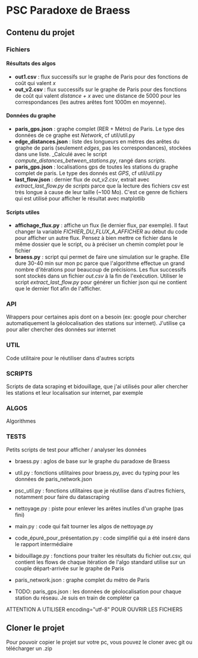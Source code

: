 # PSC Paradoxe de Braess

## Contenu du projet

### Fichiers

#### Résultats des algos
* **out1.csv** : flux successifs sur le graphe de Paris pour des fonctions de coût qui valent _x_
* **out_v2.csv** : flux successifs sur le graphe de Paris pour des fonctions de coût qui valent _distance + x_ avec une distance de 5000 pour les correspondances (les autres arêtes font 1000m en moyenne).

#### Données du graphe
* **paris_gps.json** : graphe complet (RER + Métro) de Paris. Le type des données de ce graphe est _Network_, cf util/util.py
* **edge_distances.json** : liste des longueurs en mètres des arêtes du graphe de paris (seulement _edges_, pas les correspondances), stockées dans une liste. _Calculé avec le script *compute_distances_between_stations.py*, rangé dans _scripts_.
* **paris_gps.json** : localisations gps de toutes les stations du graphe complet de paris. Le type des donnés est _GPS_, cf util/util.py
* **last_flow.json** : dernier flux de *out_v2.csv*, extrait avec *extract_last_flow.py* de _scripts_ parce que la lecture des fichiers csv est très longue à cause de leur taille (~100 Mo). C'est ce genre de fichiers qui est utilisé pour afficher le résultat avec matplotlib

#### Scripts utiles

* **affichage_flux.py** : affiche un flux (le dernier flux, par exemple). Il faut changer la variable *FICHIER_DU_FLUX_A_AFFICHER* au début du code pour afficher un autre flux. Pensez à bien mettre ce fichier dans le même dossier que le script, ou à préciser un chemin complet pour le fichier
* **braess.py** : script qui permet de faire une simulation sur le graphe. Elle dure 30-40 min sur mon pc parce que l'algorithme effectue un grand nombre d'itérations pour beaucoup de précisions. Les flux successifs sont stockés dans un fichier _out.csv_ à la fin de l'exécution. Utiliser le script *extract_last_flow.py* pour générer un fichier json qui ne contient que le dernier flot afin de l'afficher.




### API

Wrappers pour certaines apis dont on a besoin (ex: google pour chercher automatiquement la géolocalisation des stations sur internet). J'utilise ça pour aller chercher des données sur internet

### UTIL

Code utilitaire pour le réutiliser dans d'autres scripts

### SCRIPTS

Scripts de data scraping et bidouillage, que j'ai utilisés pour aller chercher les stations et leur localisation sur internet, par exemple

### ALGOS

Algorithmes

### TESTS

Petits scripts de test pour afficher / analyser les données


* braess.py : aglos de base sur le graphe du paradoxe de Braess
* util.py : fonctions utilitaires pour braess.py, avec du typing pour les données de paris_network.json
* psc_util.py : fonctions utilitaires que je réutilise dans d'autres fichiers, notamment pour faire du datascraping
* nettoyage.py : piste pour enlever les arêtes inutiles d'un graphe (pas fini)
* main.py : code qui fait tourner les algos de nettoyage.py
* code_épuré_pour_présentation.py : code simplifié qui a été inséré dans le rapport intermédiaire
* bidouillage.py : fonctions pour traiter les résultats du fichier out.csv, qui contient les flows de chaque itération de l'algo standard utilise sur un couple départ-arrivée sur le graphe de Paris

* paris_network.json : graphe complet du métro de Paris
* TODO: paris_gps.json : les données de géolocalisation pour chaque station du réseau. Je suis en train de compléter ça

ATTENTION A UTILISER encoding="utf-8" POUR OUVRIR LES FICHIERS

## Cloner le projet

Pour pouvoir copier le projet sur votre pc, vous pouvez le cloner avec git ou télécharger un .zip
